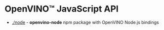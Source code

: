 # OpenVINO™ JavaScript API

- [./node](./node) - **openvino-node** npm package with OpenVINO Node.js bindings
